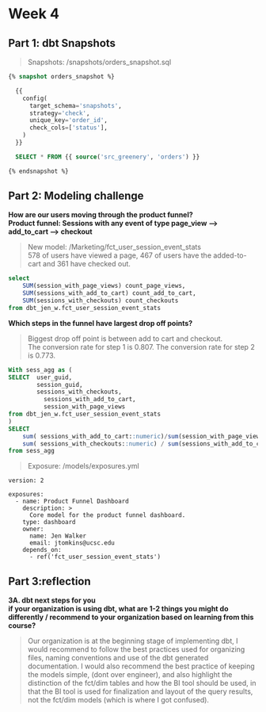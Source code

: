 # Week 4 
## Part 1: dbt Snapshots
>Snapshots: /snapshots/orders_snapshot.sql
```sql 
{% snapshot orders_snapshot %}

  {{
    config(
      target_schema='snapshots',
      strategy='check',
      unique_key='order_id',
      check_cols=['status'],
    )
  }}

  SELECT * FROM {{ source('src_greenery', 'orders') }}

{% endsnapshot %}
```

## Part 2: Modeling challenge
**How are our users moving through the product funnel?**<br>
**Product funnel: Sessions with any event of type page_view --> add_to_cart --> checkout** <br>

>New model: /Marketing/fct_user_session_event_stats <br>
> 578 of users have viewed a page, 467 of users have the added-to-cart and 361 have checked out.
```sql 
select 
    SUM(session_with_page_views) count_page_views,
    SUM(sessions_with_add_to_cart) count_add_to_cart,
    SUM(sessions_with_checkouts) count_checkouts
from dbt_jen_w.fct_user_session_event_stats
```
**Which steps in the funnel have largest drop off points?** <br>
>Biggest drop off point is between add to cart and checkout.<br>
>The conversion rate for step 1 is 0.807. The conversion rate for step 2 is 0.773.
```sql 
With sess_agg as (
SELECT  user_guid,
        session_guid,
        sessions_with_checkouts, 
	      sessions_with_add_to_cart,
	      session_with_page_views
from dbt_jen_w.fct_user_session_event_stats
)
SELECT
    sum( sessions_with_add_to_cart::numeric)/sum(session_with_page_views::numeric) as cart,
    sum( sessions_with_checkouts::numeric) / sum(sessions_with_add_to_cart::numeric)  as page_view
from sess_agg  
```

>Exposure: /models/exposures.yml
```
version: 2

exposures:  
  - name: Product Funnel Dashboard
    description: >
      Core model for the product funnel dashboard.
    type: dashboard
    owner:
      name: Jen Walker
      email: jtomkins@ucsc.edu
    depends_on:
      - ref('fct_user_session_event_stats')
```

## Part 3:reflection
**3A. dbt next steps for you** <br>
**if your organization is using dbt, what are 1-2 things you might do differently / recommend to your organization based on learning from this course?** <br>
>Our organization is at the beginning stage of implementing dbt, I would recommend to follow the best practices used for organizing files, naming conventions and use of the dbt generated documentation. I would also recommend the best practice of keeping the models simple, (dont over engineer), and also highlight the distinction of the fct/dim tables and how the BI tool should be used, in that the BI tool is used for finalization and layout of the query results, not the fct/dim models (which is where I got confused).

